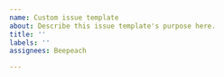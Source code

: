```yaml
---
name: Custom issue template
about: Describe this issue template's purpose here.
title: ''
labels: ''
assignees: Beepeach

---
```



